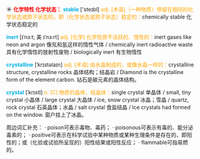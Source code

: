☀ <font color="red">**化学特性 化学状态：**</font>
<font color="sky blue">**stable**</font> ['steɪbl] 
<font color="orange">adj. [术语]（一种物质）停留在相同的化学状态或原子状态的，即（化学状态或原子状态）稳定的：</font>chemically stable 化学状态稳定的
            
<font color="sky blue">**inert**</font> [ɪˈnɜ:t; 美 ɪˈnɜ:rt]
<font color="orange">adj. [化学] 化学性质不活跃的、惰性的：</font>inert gases like neon and argon 像氖和氩这样的惰性气体 / chemically inert radioactive waste 具有化学惰性的放射性废物 / biologically inert 有生物惰性          

<font color="sky blue">**crystalline**</font> [ˈkrɪstəlaɪn]
<font color="orange">adj. [术语] 由水晶制成的，或像水晶一样的：</font>crystalline structure, crystalline rocks 晶体结构；结晶岩 / Diamond is the crystalline form of the element carbon. 钻石是碳元素的晶体结构。
           
<font color="sky blue">**crystal**</font> [ˈkrɪstl]
<font color="orange">n. [C] 物质的晶体、结晶体：</font>single crystal 单晶体 / small, tiny crystal 小晶体 / large crystal 大晶体 / ice, snow crystal 冰晶；雪晶 / quartz, rock crystal 石英晶体；水晶 / salt crystal 食盐结晶 / Ice crystals had formed on the window. 窗户挂上了冰晶。

周边词汇补充：
· poison可表示毒物、毒药；
· poisonous可表示有毒的、能分泌毒素的；
· positive可表示在科学试验中某种物质或某种生理条件是存在的，即阳性的；或（化验或试验所呈现的）阳性结果或阳性反应；
· flammable可指易燃的。
